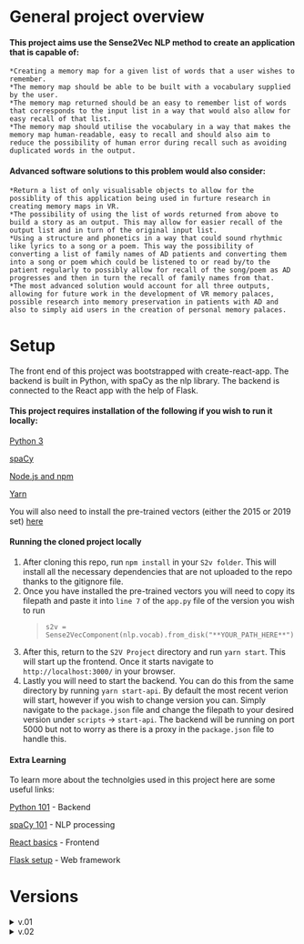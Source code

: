 # General project overview

#### This project aims use the Sense2Vec NLP method to create an application that is capable of:

    *Creating a memory map for a given list of words that a user wishes to remember.
    *The memory map should be able to be built with a vocabulary supplied by the user.
    *The memory map returned should be an easy to remember list of words that corresponds to the input list in a way that would also allow for easy recall of that list.
    *The memory map should utilise the vocabulary in a way that makes the memory map human-readable, easy to recall and should also aim to reduce the possibility of human error during recall such as avoiding duplicated words in the output.

#### Advanced software solutions to this problem would also consider:

    *Return a list of only visualisable objects to allow for the possiblity of this application being used in furture research in creating memory maps in VR.
    *The possibility of using the list of words returned from above to build a story as an output. This may allow for easier recall of the output list and in turn of the original input list.
    *Using a structure and phonetics in a way that could sound rhythmic like lyrics to a song or a poem. This way the possibility of converting a list of family names of AD patients and converting them into a song or poem which could be listened to or read by/to the patient regularly to possibly allow for recall of the song/poem as AD progresses and then in turn the recall of family names from that.
    *The most advanced solution would account for all three outputs, allowing for future work in the development of VR memory palaces, possible research into memory preservation in patients with AD and also to simply aid users in the creation of personal memory palaces.

# Setup

The front end of this project was bootstrapped with create-react-app. The backend is built in Python, with spaCy as the nlp library. The backend is connected to the React app with the help of Flask.

#### This project requires installation of the following if you wish to run it locally:

[Python 3](https://www.python.org/downloads/)

[spaCy](https://spacy.io/usage/)

[Node.js and npm](https://nodejs.org/)

[Yarn](https://yarnpkg.com/)

You will also need to install the pre-trained vectors (either the 2015 or 2019 set) [here](https://github.com/explosion/sense2vec#pretrained-vectors)

#### Running the cloned project locally

1. After cloning this repo, run `npm install` in your `S2v folder`. This will install all the necessary dependencies that are not uploaded to the repo thanks to the gitignore file.
2. Once you have installed the pre-trained vectors you will need to copy its filepath and paste it into `line 7` of the `app.py` file of the version you wish to run
   > `s2v = Sense2VecComponent(nlp.vocab).from_disk("**YOUR_PATH_HERE**")`
3. After this, return to the `S2V Project` directory and run `yarn start`. This will start up the frontend. Once it starts navigate to `http://localhost:3000/` in your browser.
4. Lastly you will need to start the backend. You can do this from the same directory by running `yarn start-api`. By default the most recent verion will start, however if you wish to change version you can. Simply navigate to the `package.json` file and change the filepath to your desired version under `scripts` -> `start-api`. The backend will be running on port 5000 but not to worry as there is a proxy in the `package.json` file to handle this.

#### Extra Learning

To learn more about the technolgies used in this project here are some useful links:

[Python 101](https://www.youtube.com/watch?v=rfscVS0vtbw) - Backend

[spaCy 101](https://course.spacy.io/en) - NLP processing

[React basics](https://reactjs.org/tutorial/tutorial.html) - Frontend

[Flask setup](https://blog.miguelgrinberg.com/post/how-to-create-a-react--flask-project) - Web framework

# Versions

<details>

<summary> v.01 </summary>

<br>
Version 1 only provides a console output and is not connected to the React app.

#### How it works

1. Add a list of anything you wish to remeber to the `S2V Project\backend\v.00\input_list\input_list.txt` file - as an example I have added the Nobel Peace Prize Winners from 2000 to 2020. The file should have each item you wish to remember separated by a **,** and if there are multiple parts to an item (for example more than one Nobel Peace Prize Winner in a single year) then each part should be separated with the word **and**
2. Add the vocabulary you wish to be considered for use in the memory map to the `S2V Project\backend\v.00\vocab\vocab.txt` file - remember the bigger the better (I have added the 10,000 most common English words as an example)
3. - When you run the main.py you will create multiple text documents that consist of only words that each start with the same letter as the first letter of every word in the list you wish to remember.
   - This narrows our search for us to then find and return a list of words each starting with the first letter of your input list to remember.
   - The user will then be asked to supply a theme (one word such as food, art, sport or any other non-proper noun)
   - A list will be printed and it will contain a word that starts with every letter in the input list but is also the most similar unique word to fit the theme within the provided vocabulary.

#### Issues

There are multiple obvious issues right now even before rigorous testing

1. Multiple nested for loops, this program could be much more efficient
2. Use of only functions in one main class - again cleaner code would read much easier
3. Now in regards the output list I have some passing observations
   - The input and output are to the terminal
   - The output list does not account for words begining with letters that are not in the vocabulary - x is a big problem as there isn't a single word begining with x in the top 10000 most common english words
   - The program throws a warning about the use of `.similarity`

</details>
<details>

<summary> v.02 </summary>

<br>
Version 2 provides two outputs. It will present both your ouput list of words based on the given weightings of each of the three scores, as well as an output of the top three scoring words to a csv file. v.02 is also not connected to the React app but it has had many more features added, including a weighted scoring function, along with testing a new way to calaculate word similarity. It also now finds the common most similar verb to connect each neighbouring word in the create list. The errors from handling empty vectors from version 1 are also fixed and the code is much more readable. The theme is no longer a user input, it is set along with the other weights in the code. 

#### How it works

As of now it works almost the same as version 1 (see above for general instructions). The main differences for the end user are :
   1. User input theme is no longer needed
   2. There is now a CSV file output to track individual word scores and this displays the top three possible word matches
   3. Users can edit the three weights in `app.py` at the top of the file : theme, phonetic and second letter.

</details>
